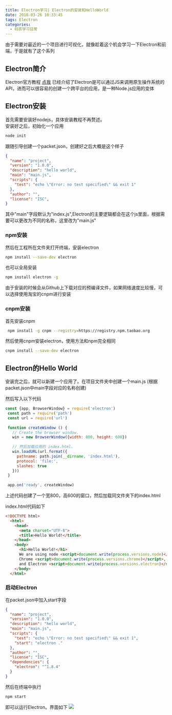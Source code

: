 ```yaml
---
title: Electron学习| Electron的安装和HelloWorld
date: 2018-03-26 10:33:45
tags: Electron
categories:
  - 码农学习日常
---
```

由于需要对最近的一个项目进行可视化，就像趁着这个机会学习一下Electron和前端，于是就有了这个系列

## Electron简介
Electron官方教程 [点我](https://electronjs.org/docs/tutorial/quick-start) 已经介绍了Electron是可以通过JS来调用原生操作系统的API，进而可以很容易的创建一个跨平台的应用，是一种Node.js应用的变体

## Electron安装
首先需要安装好nodejs，具体安装教程不再赘述。  
安装好之后，初始化一个应用
```bash
node init
```
跟随引导创建一个packet.json，创建好之后大概是这个样子
```json
{
  "name": "project",
  "version": "1.0.0",
  "description": "hello world",
  "main": "main.js",
  "scripts": {
    "test": "echo \"Error: no test specified\" && exit 1"
  },
  "author": "",
  "license": "ISC",
}
```
其中"main"字段默认为"index.js",Electron的主要逻辑都会在这个js里面，根据需要可以更改为不同的名称，这里改为"main.js"  

### npm安装
然后在工程所在文件夹打开终端，安装electron
```bash
npm install --save-dev electron
```
也可以全局安装
```bash
npm install electron -g
```
由于安装的时候会从Github上下载对应的预编译文件，如果网络速度比较慢，可以选择使用淘宝的cnpm进行安装  

### cnpm安装
首先安装cnpm
```bash
 npm install -g cnpm --registry=https://registry.npm.taobao.org
 ```
 然后使用cnpm安装electron，使用方法和npm完全相同
 ```bash
 cnpm install --save-dev electron
 ```

 ## Electron的Hello World
 安装完之后，就可以新建一个应用了。在项目文件夹中创建一个main.js (根据packet.json中main字段对应的名称创建)

 然后写入以下代码
 ```javascript
 const {app, BrowserWindow} = require('electron')
  const path = require('path')
  const url = require('url')
  
  function createWindow () {
    // Create the browser window.
    win = new BrowserWindow({width: 800, height: 600})
  
    // 然后加载应用的 index.html。
    win.loadURL(url.format({
      pathname: path.join(__dirname, 'index.html'),
      protocol: 'file:',
      slashes: true
    }))
  }
  
  app.on('ready', createWindow)
 ```

上述代码创建了一个宽800，高600的窗口，然后加载同文件夹下的index.html

index.html代码如下
```html
<!DOCTYPE html>
  <html>
    <head>
      <meta charset="UTF-8">
      <title>Hello World!</title>
    </head>
    <body>
      <h1>Hello World!</h1>
      We are using node <script>document.write(process.versions.node)</script>,
      Chrome <script>document.write(process.versions.chrome)</script>,
      and Electron <script>document.write(process.versions.electron)</script>.
    </body>
  </html>
```

### 启动Electron
在packet.json中加入start字段
```json
{
  "name": "project",
  "version": "1.0.0",
  "description": "hello world",
  "main": "main.js",
  "scripts": {
    "test": "echo \"Error: no test specified\" && exit 1",
    "start": "electron ."
  },
  "author": "",
  "license": "ISC",
  "dependencies": {
    "electron": "^1.8.4"
  }
}
```
然后在终端中执行
```bash
npm start
```
即可以运行Electron。界面如下
![](http://p3jggzq4i.bkt.clouddn.com/electron-helloworld.png)

